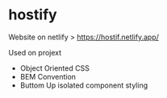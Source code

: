 # hostify

Website on netlify > https://hostif.netlify.app/

Used on projext
- Object Oriented CSS
- BEM Convention
- Buttom Up isolated component styling
